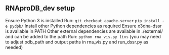 ## RNAproDB_dev setup
Ensure Python 3 is installed
Run: `git checkout apache-server`
`pip install -e pydpb/`
Install other Python dependencies as required
Ensure x3dna-dssr is available in PATH
Other external dependencies are available in ./external/ and can be added to the path
Run: `python rna_vis.py 1ivs` 
(you may need to adjust pdb_path and output paths in rna_vis.py and run_dssr.py as needed)
